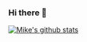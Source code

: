 ### Hi there 👋

[![Mike's github stats](https://github-readme-stats.vercel.app/api?username=mike325&count_private=true&show_icons=true)](https://github.com/mike325)

<!--
**Mike325/mike325** is a ✨ _special_ ✨ repository because its `README.md` (this file) appears on your GitHub profile.

Here are some ideas to get you started:

- 🔭 I’m currently working on ...
- 🌱 I’m currently learning ...
- 👯 I’m looking to collaborate on ...
- 🤔 I’m looking for help with ...
- 💬 Ask me about ...
- 📫 How to reach me: ...
- 😄 Pronouns: ...
- ⚡ Fun fact: ...
-->

